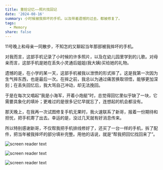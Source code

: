 ```yaml
---
title: 重拾记忆——照片找回记
date: '2024-08-16'
summary: 小时候被我摔坏的手机，以及带着遗憾的过去，都被修复了。
tags:
  - Memory
share: false
---
```


11号晚上和母亲一同散步，不知怎的又聊起当年那部被我摔坏的手机。

对我而言，这部手机记录了小时候的许多照片，以及在幼儿园里学到的儿歌。对母亲而言，这部手机是她在丢失小灵通后姐姐(我大姨)买给她的礼物。

遗憾的是，在小学的某一天，这部手机被我以泄愤的形式摔了。这是我第一次因为生气摔东西，也是最后一次。在摔之前，我总以为通过痛苦换取领悟，能够更加深刻；在丢失回忆后，我大骂自己冲动，却无法挽回。

于是在每次又唱起“我是小海军，开着小炮艇”时，总觉得回忆里似乎缺了一块，它需要具象化的填补；更难过的是很多记忆早就忘了，连想起的机会都没有。

那天晚上，在我再一次试图修复手机无果时，我火速联系了新哥，报着一份期待和担忧，把手机寄了出去。幸运的是，没过几天就有好消息传来。

所以特别感谢新哥，不仅帮我把手机排线修好了，还买了一台一样的手机，拆了配件，把当年被我摔坏的部分填补完整。用他的话说，就是“帮我把回忆找回来了”。

![screen reader text](pyq1.jpg)

![screen reader text](pyq2.jpg)

![screen reader text](pyq3.jpg)